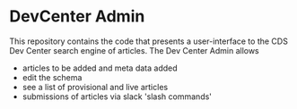 # DevCenter Admin

This repository contains the code that presents a user-interface to the CDS Dev Center search engine
of articles. The Dev Center Admin allows

* articles to be added and meta data added
* edit the schema
* see a list of provisional and live articles
* submissions of articles via slack 'slash commands'

